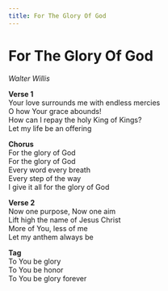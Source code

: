 ```yaml
---
title: For The Glory Of God
---
```


# For The Glory Of God

_Walter Willis_

**Verse 1**  
Your love surrounds me with endless mercies  
O how Your grace abounds!  
How can I repay the holy King of Kings?  
Let my life be an offering

**Chorus**  
For the glory of God  
For the glory of God  
Every word every breath  
Every step of the way  
I give it all for the glory of God

**Verse 2**  
Now one purpose, Now one aim  
Lift high the name of Jesus Christ  
More of You, less of me  
Let my anthem always be  

**Tag**  
To You be glory  
To You be honor  
To You be glory forever